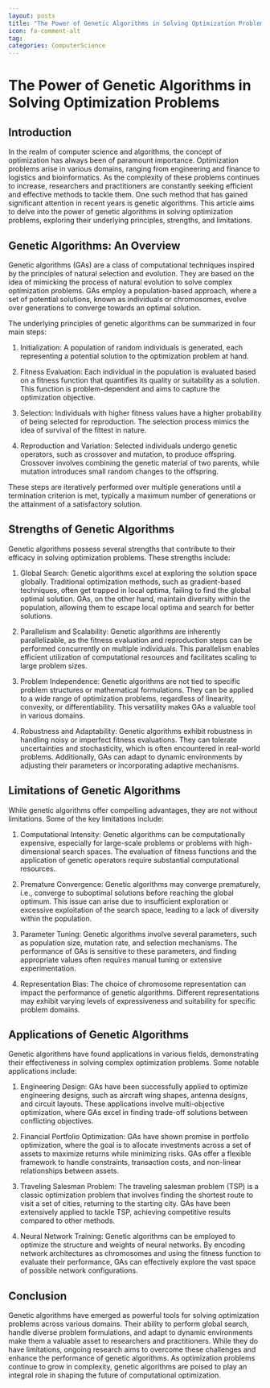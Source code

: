 ```yaml
---
layout: posts
title: "The Power of Genetic Algorithms in Solving Optimization Problems"
icon: fa-comment-alt
tag:      
categories: ComputerScience
---
```



# The Power of Genetic Algorithms in Solving Optimization Problems

## Introduction

In the realm of computer science and algorithms, the concept of optimization has always been of paramount importance. Optimization problems arise in various domains, ranging from engineering and finance to logistics and bioinformatics. As the complexity of these problems continues to increase, researchers and practitioners are constantly seeking efficient and effective methods to tackle them. One such method that has gained significant attention in recent years is genetic algorithms. This article aims to delve into the power of genetic algorithms in solving optimization problems, exploring their underlying principles, strengths, and limitations.

## Genetic Algorithms: An Overview

Genetic algorithms (GAs) are a class of computational techniques inspired by the principles of natural selection and evolution. They are based on the idea of mimicking the process of natural evolution to solve complex optimization problems. GAs employ a population-based approach, where a set of potential solutions, known as individuals or chromosomes, evolve over generations to converge towards an optimal solution.

The underlying principles of genetic algorithms can be summarized in four main steps:

1. Initialization: A population of random individuals is generated, each representing a potential solution to the optimization problem at hand.

2. Fitness Evaluation: Each individual in the population is evaluated based on a fitness function that quantifies its quality or suitability as a solution. This function is problem-dependent and aims to capture the optimization objective.

3. Selection: Individuals with higher fitness values have a higher probability of being selected for reproduction. The selection process mimics the idea of survival of the fittest in nature.

4. Reproduction and Variation: Selected individuals undergo genetic operators, such as crossover and mutation, to produce offspring. Crossover involves combining the genetic material of two parents, while mutation introduces small random changes to the offspring.

These steps are iteratively performed over multiple generations until a termination criterion is met, typically a maximum number of generations or the attainment of a satisfactory solution.

## Strengths of Genetic Algorithms

Genetic algorithms possess several strengths that contribute to their efficacy in solving optimization problems. These strengths include:

1. Global Search: Genetic algorithms excel at exploring the solution space globally. Traditional optimization methods, such as gradient-based techniques, often get trapped in local optima, failing to find the global optimal solution. GAs, on the other hand, maintain diversity within the population, allowing them to escape local optima and search for better solutions.

2. Parallelism and Scalability: Genetic algorithms are inherently parallelizable, as the fitness evaluation and reproduction steps can be performed concurrently on multiple individuals. This parallelism enables efficient utilization of computational resources and facilitates scaling to large problem sizes.

3. Problem Independence: Genetic algorithms are not tied to specific problem structures or mathematical formulations. They can be applied to a wide range of optimization problems, regardless of linearity, convexity, or differentiability. This versatility makes GAs a valuable tool in various domains.

4. Robustness and Adaptability: Genetic algorithms exhibit robustness in handling noisy or imperfect fitness evaluations. They can tolerate uncertainties and stochasticity, which is often encountered in real-world problems. Additionally, GAs can adapt to dynamic environments by adjusting their parameters or incorporating adaptive mechanisms.

## Limitations of Genetic Algorithms

While genetic algorithms offer compelling advantages, they are not without limitations. Some of the key limitations include:

1. Computational Intensity: Genetic algorithms can be computationally expensive, especially for large-scale problems or problems with high-dimensional search spaces. The evaluation of fitness functions and the application of genetic operators require substantial computational resources.

2. Premature Convergence: Genetic algorithms may converge prematurely, i.e., converge to suboptimal solutions before reaching the global optimum. This issue can arise due to insufficient exploration or excessive exploitation of the search space, leading to a lack of diversity within the population.

3. Parameter Tuning: Genetic algorithms involve several parameters, such as population size, mutation rate, and selection mechanisms. The performance of GAs is sensitive to these parameters, and finding appropriate values often requires manual tuning or extensive experimentation.

4. Representation Bias: The choice of chromosome representation can impact the performance of genetic algorithms. Different representations may exhibit varying levels of expressiveness and suitability for specific problem domains.

## Applications of Genetic Algorithms

Genetic algorithms have found applications in various fields, demonstrating their effectiveness in solving complex optimization problems. Some notable applications include:

1. Engineering Design: GAs have been successfully applied to optimize engineering designs, such as aircraft wing shapes, antenna designs, and circuit layouts. These applications involve multi-objective optimization, where GAs excel in finding trade-off solutions between conflicting objectives.

2. Financial Portfolio Optimization: GAs have shown promise in portfolio optimization, where the goal is to allocate investments across a set of assets to maximize returns while minimizing risks. GAs offer a flexible framework to handle constraints, transaction costs, and non-linear relationships between assets.

3. Traveling Salesman Problem: The traveling salesman problem (TSP) is a classic optimization problem that involves finding the shortest route to visit a set of cities, returning to the starting city. GAs have been extensively applied to tackle TSP, achieving competitive results compared to other methods.

4. Neural Network Training: Genetic algorithms can be employed to optimize the structure and weights of neural networks. By encoding network architectures as chromosomes and using the fitness function to evaluate their performance, GAs can effectively explore the vast space of possible network configurations.

## Conclusion

Genetic algorithms have emerged as powerful tools for solving optimization problems across various domains. Their ability to perform global search, handle diverse problem formulations, and adapt to dynamic environments make them a valuable asset to researchers and practitioners. While they do have limitations, ongoing research aims to overcome these challenges and enhance the performance of genetic algorithms. As optimization problems continue to grow in complexity, genetic algorithms are poised to play an integral role in shaping the future of computational optimization.